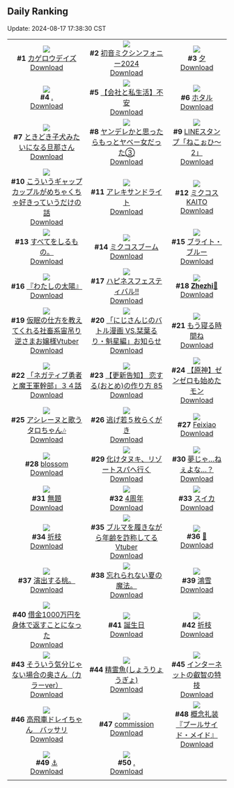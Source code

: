 ## Daily Ranking
Update: 2024-08-17 17:38:30 CST

|      |      |      |
| :----: | :----: | :----: |
| ![](https://i.pixiv.re/c/240x480/img-master/img/2024/08/15/12/30/03/121506139_p0_master1200.jpg)<br>**#1** [カゲロウデイズ](https://www.pixiv.net/artworks/121506139)<br>[Download](https://i.pixiv.re/img-original/img/2024/08/15/12/30/03/121506139_p0.png) | ![](https://i.pixiv.re/c/240x480/img-master/img/2024/08/16/00/30/07/121525173_p0_master1200.jpg)<br>**#2** [初音ミクシンフォニー2024](https://www.pixiv.net/artworks/121525173)<br>[Download](https://i.pixiv.re/img-original/img/2024/08/16/00/30/07/121525173_p0.jpg) | ![](https://i.pixiv.re/c/240x480/img-master/img/2024/08/15/01/13/40/121496311_p0_master1200.jpg)<br>**#3** [夕](https://www.pixiv.net/artworks/121496311)<br>[Download](https://i.pixiv.re/img-original/img/2024/08/15/01/13/40/121496311_p0.jpg) |
| ![](https://i.pixiv.re/c/240x480/img-master/img/2024/08/15/00/00/30/121493961_p0_master1200.jpg)<br>**#4** [.](https://www.pixiv.net/artworks/121493961)<br>[Download](https://i.pixiv.re/img-original/img/2024/08/15/00/00/30/121493961_p0.jpg) | ![](https://i.pixiv.re/c/240x480/img-master/img/2024/08/16/12/00/12/121535499_p0_master1200.jpg)<br>**#5** [【会社と私生活】不安](https://www.pixiv.net/artworks/121535499)<br>[Download](https://i.pixiv.re/img-original/img/2024/08/16/12/00/12/121535499_p0.jpg) | ![](https://i.pixiv.re/c/240x480/img-master/img/2024/08/15/00/00/12/121493874_p0_master1200.jpg)<br>**#6** [ホタル](https://www.pixiv.net/artworks/121493874)<br>[Download](https://i.pixiv.re/img-original/img/2024/08/15/00/00/12/121493874_p0.jpg) |
| ![](https://i.pixiv.re/c/240x480/img-master/img/2024/08/15/00/00/23/121493939_p0_master1200.jpg)<br>**#7** [ときどき子犬みたいになる旦那さん](https://www.pixiv.net/artworks/121493939)<br>[Download](https://i.pixiv.re/img-original/img/2024/08/15/00/00/23/121493939_p0.jpg) | ![](https://i.pixiv.re/c/240x480/img-master/img/2024/08/16/00/01/32/121524102_p0_master1200.jpg)<br>**#8** [ヤンデレかと思ったらもっとヤベー女だった③](https://www.pixiv.net/artworks/121524102)<br>[Download](https://i.pixiv.re/img-original/img/2024/08/16/00/01/32/121524102_p0.png) | ![](https://i.pixiv.re/c/240x480/img-master/img/2024/08/15/00/00/33/121493973_p0_master1200.jpg)<br>**#9** [LINEスタンプ「ねこぉひ～2」](https://www.pixiv.net/artworks/121493973)<br>[Download](https://i.pixiv.re/img-original/img/2024/08/15/00/00/33/121493973_p0.jpg) |
| ![](https://i.pixiv.re/c/240x480/img-master/img/2024/08/16/00/03/03/121524229_p0_master1200.jpg)<br>**#10** [こういうギャップカップルがめちゃくちゃ好きっていうだけの話](https://www.pixiv.net/artworks/121524229)<br>[Download](https://i.pixiv.re/img-original/img/2024/08/16/00/03/03/121524229_p0.jpg) | ![](https://i.pixiv.re/c/240x480/img-master/img/2024/08/15/23/04/29/121522032_p0_master1200.jpg)<br>**#11** [アレキサンドライト](https://www.pixiv.net/artworks/121522032)<br>[Download](https://i.pixiv.re/img-original/img/2024/08/15/23/04/29/121522032_p0.jpg) | ![](https://i.pixiv.re/c/240x480/img-master/img/2024/08/15/09/14/25/121502730_p0_master1200.jpg)<br>**#12** [ミクコスKAITO](https://www.pixiv.net/artworks/121502730)<br>[Download](https://i.pixiv.re/img-original/img/2024/08/15/09/14/25/121502730_p0.png) |
| ![](https://i.pixiv.re/c/240x480/img-master/img/2024/08/15/18/06/10/121513119_p0_master1200.jpg)<br>**#13** [すべてをしるもの。](https://www.pixiv.net/artworks/121513119)<br>[Download](https://i.pixiv.re/img-original/img/2024/08/15/18/06/10/121513119_p0.jpg) | ![](https://i.pixiv.re/c/240x480/img-master/img/2024/08/16/04/00/55/121529093_p0_master1200.jpg)<br>**#14** [ミクコスブーム](https://www.pixiv.net/artworks/121529093)<br>[Download](https://i.pixiv.re/img-original/img/2024/08/16/04/00/55/121529093_p0.png) | ![](https://i.pixiv.re/c/240x480/img-master/img/2024/08/15/00/03/47/121494242_p0_master1200.jpg)<br>**#15** [ブライト・ブルー](https://www.pixiv.net/artworks/121494242)<br>[Download](https://i.pixiv.re/img-original/img/2024/08/15/00/03/47/121494242_p0.png) |
| ![](https://i.pixiv.re/c/240x480/img-master/img/2024/08/15/20/34/36/121517043_p0_master1200.jpg)<br>**#16** [『わたしの太陽』](https://www.pixiv.net/artworks/121517043)<br>[Download](https://i.pixiv.re/img-original/img/2024/08/15/20/34/36/121517043_p0.png) | ![](https://i.pixiv.re/c/240x480/img-master/img/2024/08/15/20/30/03/121516898_p0_master1200.jpg)<br>**#17** [ハピネスフェスティバル‼](https://www.pixiv.net/artworks/121516898)<br>[Download](https://i.pixiv.re/img-original/img/2024/08/15/20/30/03/121516898_p0.jpg) | ![](https://i.pixiv.re/c/240x480/img-master/img/2024/08/15/20/00/05/121516072_p0_master1200.jpg)<br>**#18** [𝐙𝐡𝐞𝐳𝐡𝐢🎨](https://www.pixiv.net/artworks/121516072)<br>[Download](https://i.pixiv.re/img-original/img/2024/08/15/20/00/05/121516072_p0.jpg) |
| ![](https://i.pixiv.re/c/240x480/img-master/img/2024/08/15/20/16/49/121516550_p0_master1200.jpg)<br>**#19** [仮眠の仕方を教えてくれる社畜系宙吊り逆さまお嬢様Vtuber](https://www.pixiv.net/artworks/121516550)<br>[Download](https://i.pixiv.re/img-original/img/2024/08/15/20/16/49/121516550_p0.png) | ![](https://i.pixiv.re/c/240x480/img-master/img/2024/08/15/19/25/39/121515156_p0_master1200.jpg)<br>**#20** [「にじさんじのバトル漫画 VS.栞葉るり・魁星編」お知らせ](https://www.pixiv.net/artworks/121515156)<br>[Download](https://i.pixiv.re/img-original/img/2024/08/15/19/25/39/121515156_p0.jpg) | ![](https://i.pixiv.re/c/240x480/img-master/img/2024/08/15/00/29/33/121495068_p0_master1200.jpg)<br>**#21** [もう寝る時間ね](https://www.pixiv.net/artworks/121495068)<br>[Download](https://i.pixiv.re/img-original/img/2024/08/15/00/29/33/121495068_p0.jpg) |
| ![](https://i.pixiv.re/c/240x480/img-master/img/2024/08/15/17/39/13/121512361_p0_master1200.jpg)<br>**#22** [「ネガティブ勇者と魔王軍幹部」３４話](https://www.pixiv.net/artworks/121512361)<br>[Download](https://i.pixiv.re/img-original/img/2024/08/15/17/39/13/121512361_p0.jpg) | ![](https://i.pixiv.re/c/240x480/img-master/img/2024/08/16/12/20/10/121535988_p0_master1200.jpg)<br>**#23** [【更新告知】 恋する(おとめ)の作り方 85](https://www.pixiv.net/artworks/121535988)<br>[Download](https://i.pixiv.re/img-original/img/2024/08/16/12/20/10/121535988_p0.png) | ![](https://i.pixiv.re/c/240x480/img-master/img/2024/08/15/14/29/18/121508353_p0_master1200.jpg)<br>**#24** [【原神】ゼンゼロも始めたモン](https://www.pixiv.net/artworks/121508353)<br>[Download](https://i.pixiv.re/img-original/img/2024/08/15/14/29/18/121508353_p0.jpg) |
| ![](https://i.pixiv.re/c/240x480/img-master/img/2024/08/15/01/31/59/121496744_p0_master1200.jpg)<br>**#25** [アシレーヌと歌うタロちゃん🎶](https://www.pixiv.net/artworks/121496744)<br>[Download](https://i.pixiv.re/img-original/img/2024/08/15/01/31/59/121496744_p0.jpg) | ![](https://i.pixiv.re/c/240x480/img-master/img/2024/08/15/01/55/35/121497209_p0_master1200.jpg)<br>**#26** [逃げ若５枚らくがき](https://www.pixiv.net/artworks/121497209)<br>[Download](https://i.pixiv.re/img-original/img/2024/08/15/01/55/35/121497209_p0.jpg) | ![](https://i.pixiv.re/c/240x480/img-master/img/2024/08/15/12/19/37/121505929_p0_master1200.jpg)<br>**#27** [Feixiao](https://www.pixiv.net/artworks/121505929)<br>[Download](https://i.pixiv.re/img-original/img/2024/08/15/12/19/37/121505929_p0.png) |
| ![](https://i.pixiv.re/c/240x480/img-master/img/2024/08/15/00/00/04/121493829_p0_master1200.jpg)<br>**#28** [blossom](https://www.pixiv.net/artworks/121493829)<br>[Download](https://i.pixiv.re/img-original/img/2024/08/15/00/00/04/121493829_p0.jpg) | ![](https://i.pixiv.re/c/240x480/img-master/img/2024/08/16/00/02/24/121524187_p0_master1200.jpg)<br>**#29** [化けタヌキ、リゾートスパへ行く](https://www.pixiv.net/artworks/121524187)<br>[Download](https://i.pixiv.re/img-original/img/2024/08/16/00/02/24/121524187_p0.png) | ![](https://i.pixiv.re/c/240x480/img-master/img/2024/08/15/20/00/59/121516174_p0_master1200.jpg)<br>**#30** [夢じゃ…ねぇよな…？](https://www.pixiv.net/artworks/121516174)<br>[Download](https://i.pixiv.re/img-original/img/2024/08/15/20/00/59/121516174_p0.png) |
| ![](https://i.pixiv.re/c/240x480/img-master/img/2024/08/15/00/00/15/121493885_p0_master1200.jpg)<br>**#31** [無題](https://www.pixiv.net/artworks/121493885)<br>[Download](https://i.pixiv.re/img-original/img/2024/08/15/00/00/15/121493885_p0.jpg) | ![](https://i.pixiv.re/c/240x480/img-master/img/2024/08/16/15/00/05/121538994_p0_master1200.jpg)<br>**#32** [4周年](https://www.pixiv.net/artworks/121538994)<br>[Download](https://i.pixiv.re/img-original/img/2024/08/16/15/00/05/121538994_p0.jpg) | ![](https://i.pixiv.re/c/240x480/img-master/img/2024/08/16/20/30/05/121547960_p0_master1200.jpg)<br>**#33** [スイカ](https://www.pixiv.net/artworks/121547960)<br>[Download](https://i.pixiv.re/img-original/img/2024/08/16/20/30/05/121547960_p0.png) |
| ![](https://i.pixiv.re/c/240x480/img-master/img/2024/08/15/14/59/54/121508910_p0_master1200.jpg)<br>**#34** [折枝](https://www.pixiv.net/artworks/121508910)<br>[Download](https://i.pixiv.re/img-original/img/2024/08/15/14/59/54/121508910_p0.png) | ![](https://i.pixiv.re/c/240x480/img-master/img/2024/08/16/21/07/46/121549341_p0_master1200.jpg)<br>**#35** [ブルマを履きながら年齢を詐称してるVtuber](https://www.pixiv.net/artworks/121549341)<br>[Download](https://i.pixiv.re/img-original/img/2024/08/16/21/07/46/121549341_p0.png) | ![](https://i.pixiv.re/c/240x480/img-master/img/2024/08/16/11/47/30/121535216_p0_master1200.jpg)<br>**#36** [👑](https://www.pixiv.net/artworks/121535216)<br>[Download](https://i.pixiv.re/img-original/img/2024/08/16/11/47/30/121535216_p0.png) |
| ![](https://i.pixiv.re/c/240x480/img-master/img/2024/08/16/05/49/57/121530129_p0_master1200.jpg)<br>**#37** [演出する桃。](https://www.pixiv.net/artworks/121530129)<br>[Download](https://i.pixiv.re/img-original/img/2024/08/16/05/49/57/121530129_p0.jpg) | ![](https://i.pixiv.re/c/240x480/img-master/img/2024/08/16/18/57/26/121544843_p0_master1200.jpg)<br>**#38** [忘れられない夏の魔法。](https://www.pixiv.net/artworks/121544843)<br>[Download](https://i.pixiv.re/img-original/img/2024/08/16/18/57/26/121544843_p0.jpg) | ![](https://i.pixiv.re/c/240x480/img-master/img/2024/08/15/18/25/58/121512856_p0_master1200.jpg)<br>**#39** [鴻雪](https://www.pixiv.net/artworks/121512856)<br>[Download](https://i.pixiv.re/img-original/img/2024/08/15/18/25/58/121512856_p0.jpg) |
| ![](https://i.pixiv.re/c/240x480/img-master/img/2024/08/15/20/03/48/121516254_p0_master1200.jpg)<br>**#40** [借金1000万円を身体で返すことになった](https://www.pixiv.net/artworks/121516254)<br>[Download](https://i.pixiv.re/img-original/img/2024/08/15/20/03/48/121516254_p0.jpg) | ![](https://i.pixiv.re/c/240x480/img-master/img/2024/08/15/07/20/08/121501233_p0_master1200.jpg)<br>**#41** [誕生日](https://www.pixiv.net/artworks/121501233)<br>[Download](https://i.pixiv.re/img-original/img/2024/08/15/07/20/08/121501233_p0.jpg) | ![](https://i.pixiv.re/c/240x480/img-master/img/2024/08/15/15/06/17/121509043_p0_master1200.jpg)<br>**#42** [折枝](https://www.pixiv.net/artworks/121509043)<br>[Download](https://i.pixiv.re/img-original/img/2024/08/15/15/06/17/121509043_p0.jpg) |
| ![](https://i.pixiv.re/c/240x480/img-master/img/2024/08/16/00/02/18/121524174_p0_master1200.jpg)<br>**#43** [そういう気分じゃない場合の奥さん（カラーver）](https://www.pixiv.net/artworks/121524174)<br>[Download](https://i.pixiv.re/img-original/img/2024/08/16/00/02/18/121524174_p0.jpg) | ![](https://i.pixiv.re/c/240x480/img-master/img/2024/08/16/07/08/48/121531137_p0_master1200.jpg)<br>**#44** [精霊魚(しょうりょうぎょ)](https://www.pixiv.net/artworks/121531137)<br>[Download](https://i.pixiv.re/img-original/img/2024/08/16/07/08/48/121531137_p0.jpg) | ![](https://i.pixiv.re/c/240x480/img-master/img/2024/08/16/12/39/21/121536390_p0_master1200.jpg)<br>**#45** [インターネットの叡智の特技](https://www.pixiv.net/artworks/121536390)<br>[Download](https://i.pixiv.re/img-original/img/2024/08/16/12/39/21/121536390_p0.png) |
| ![](https://i.pixiv.re/c/240x480/img-master/img/2024/08/16/12/48/43/121536575_p0_master1200.jpg)<br>**#46** [高飛車ドレイちゃん　バッサリ](https://www.pixiv.net/artworks/121536575)<br>[Download](https://i.pixiv.re/img-original/img/2024/08/16/12/48/43/121536575_p0.png) | ![](https://i.pixiv.re/c/240x480/img-master/img/2024/08/16/00/37/09/121525398_p0_master1200.jpg)<br>**#47** [commission](https://www.pixiv.net/artworks/121525398)<br>[Download](https://i.pixiv.re/img-original/img/2024/08/16/00/37/09/121525398_p0.jpg) | ![](https://i.pixiv.re/c/240x480/img-master/img/2024/08/15/00/00/21/121493922_p0_master1200.jpg)<br>**#48** [概念礼装『プールサイド・メイド』](https://www.pixiv.net/artworks/121493922)<br>[Download](https://i.pixiv.re/img-original/img/2024/08/15/00/00/21/121493922_p0.png) |
| ![](https://i.pixiv.re/c/240x480/img-master/img/2024/08/15/00/00/15/121493886_p0_master1200.jpg)<br>**#49** [⚓](https://www.pixiv.net/artworks/121493886)<br>[Download](https://i.pixiv.re/img-original/img/2024/08/15/00/00/15/121493886_p0.jpg) | ![](https://i.pixiv.re/c/240x480/img-master/img/2024/08/15/00/00/10/121493862_p0_master1200.jpg)<br>**#50** [.](https://www.pixiv.net/artworks/121493862)<br>[Download](https://i.pixiv.re/img-original/img/2024/08/15/00/00/10/121493862_p0.jpg) |
|      |
